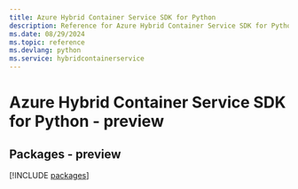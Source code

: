 ```yaml
---
title: Azure Hybrid Container Service SDK for Python
description: Reference for Azure Hybrid Container Service SDK for Python
ms.date: 08/29/2024
ms.topic: reference
ms.devlang: python
ms.service: hybridcontainerservice
---
```

# Azure Hybrid Container Service SDK for Python - preview
## Packages - preview
[!INCLUDE [packages](hybrid-container-service-index.md)]